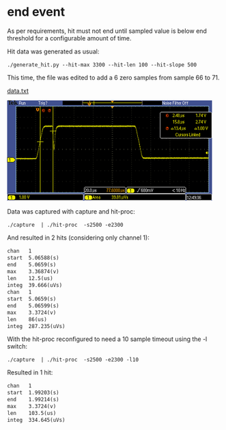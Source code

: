 # end event

As per requirements, hit must not end until sampled value is below end threshold for a configurable amount of time.

Hit data was generated as usual:

    ./generate_hit.py --hit-max 3300 --hit-len 100 --hit-slope 500

This time, the file was edited to add a 6 zero samples from sample 66 to 71.

[data.txt](data.txt)

![scope](TEK00016.PNG)

Data was captured with capture and hit-proc:

    ./capture  | ./hit-proc  -s2500 -e2300

And resulted in 2 hits (considering only channel 1):

    chan   1
    start  5.06588(s)
    end    5.0659(s)
    max    3.36874(v)
    len    12.5(us)
    integ  39.666(uVs)
    chan   1
    start  5.0659(s)
    end    5.06599(s)
    max    3.3724(v)
    len    86(us)
    integ  287.235(uVs)

With the hit-proc reconfigured to need a 10 sample timeout using the -l switch:

    ./capture  | ./hit-proc  -s2500 -e2300 -l10

Resulted in 1 hit:

    chan   1
    start  1.99203(s)
    end    1.99214(s)
    max    3.3724(v)
    len    103.5(us)
    integ  334.645(uVs)

